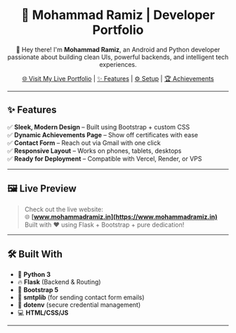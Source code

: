 <h1 align="center">🚀 Mohammad Ramiz | Developer Portfolio</h1>

<p align="center">
  👋 Hey there! I'm <strong>Mohammad Ramiz</strong>, an Android and Python developer passionate about building clean UIs, powerful backends, and intelligent tech experiences.
</p>

<p align="center">
  <a href="https://www.mohammadramiz.in" target="_blank">🌐 Visit My Live Portfolio</a> |
  <a href="#-features">✨ Features</a> |
  <a href="#-setup--installation">⚙️ Setup</a> |
  <a href="#-achievements-section">🏆 Achievements</a>
</p>

---

## ✨ Features

✅ **Sleek, Modern Design** – Built using Bootstrap + custom CSS  
✅ **Dynamic Achievements Page** – Show off certificates with ease  
✅ **Contact Form** – Reach out via Gmail with one click  
✅ **Responsive Layout** – Works on phones, tablets, desktops  
✅ **Ready for Deployment** – Compatible with Vercel, Render, or VPS  

---

## 🖼️ Live Preview

> Check out the live website:  
> 🌐 **[www.mohammadramiz.in](https://www.mohammadramiz.in)**  
> Built with ❤️ using Flask + Bootstrap + pure dedication!

---

## 🛠️ Built With

- 🐍 **Python 3**
- 🔥 **Flask** (Backend & Routing)
- 🎨 **Bootstrap 5**
- 💌 **smtplib** (for sending contact form emails)
- 🌿 **dotenv** (secure credential management)
- 💻 **HTML/CSS/JS**

---
